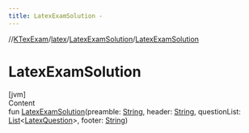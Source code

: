 ```yaml
---
title: LatexExamSolution -
---
```

//[KTexExam](../../index.md)/[latex](../index.md)/[LatexExamSolution](index.md)/[LatexExamSolution](-latex-exam-solution.md)



# LatexExamSolution  
[jvm]  
Content  
fun [LatexExamSolution](-latex-exam-solution.md)(preamble: [String](https://kotlinlang.org/api/latest/jvm/stdlib/kotlin/-string/index.html), header: [String](https://kotlinlang.org/api/latest/jvm/stdlib/kotlin/-string/index.html), questionList: [List](https://kotlinlang.org/api/latest/jvm/stdlib/kotlin.collections/-list/index.html)<[LatexQuestion](../-latex-question/index.md)>, footer: [String](https://kotlinlang.org/api/latest/jvm/stdlib/kotlin/-string/index.html))  



